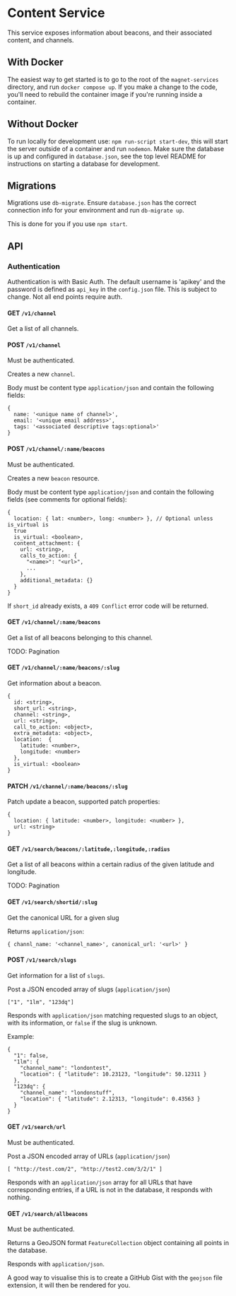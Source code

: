 # Content Service

This service exposes information about beacons, and their associated content,
and channels.


## With Docker

The easiest way to get started is to go to the root of the `magnet-services`
directory, and run `docker compose up`.  If you make a change to the code,
you'll need to rebuild the container image if you're running inside a
container.

## Without Docker

To run locally for development use: `npm run-script start-dev`, this will start
the server outside of a container and run `nodemon`. Make sure the database is
up and configured in `database.json`, see the top level README for instructions
on starting a database for development.

## Migrations

Migrations use `db-migrate`. Ensure `database.json`
has the correct connection info for your environment and run `db-migrate up`.

This is done for you if you use `npm start`.

## API

### Authentication

Authentication is with Basic Auth.  The default username is 'apikey' and the
password is defined as `api_key` in the `config.json` file. This is subject to
change. Not all end points require auth.

#### GET `/v1/channel`

Get a list of all channels.

#### POST `/v1/channel`

Must be authenticated.

Creates a new `channel`.

Body must be content type `application/json` and contain the following fields:

```JS
{
  name: '<unique name of channel>',
  email: '<unique email address>',
  tags: '<associated descriptive tags:optional>'
}
```

#### POST `/v1/channel/:name/beacons`

Must be authenticated.

Creates a new `beacon` resource.

Body must be content type `application/json` and contain the following fields
(see comments for optional fields):

```JS
{
  location: { lat: <number>, long: <number> }, // Optional unless is_virtual is
  true
  is_virtual: <boolean>,
  content_attachment: {
    url: <string>,
    calls_to_action: {
      "<name>": "<url>",
      ...
    },
    additional_metadata: {}
  }
}
```

If `short_id` already exists, a `409 Conflict` error code will be returned.

#### GET `/v1/channel/:name/beacons`

Get a list of all beacons belonging to this channel.

TODO: Pagination

#### GET `/v1/channel/:name/beacons/:slug`

Get information about a beacon.

```JS
{
  id: <string>,
  short_url: <string>,
  channel: <string>,
  url: <string>,
  call_to_action: <object>,
  extra_metadata: <object>,
  location:  {
    latitude: <number>,
    longitude: <number>
  },
  is_virtual: <boolean>
}
```

#### PATCH `/v1/channel/:name/beacons/:slug`

Patch update a beacon, supported patch properties:

```JS
{
  location: { latitude: <number>, longitude: <number> },
  url: <string>
}
```

#### GET `/v1/search/beacons/:latitude,:longitude,:radius`

Get a list of all beacons within a certain radius of the given latitude and
longitude.

TODO: Pagination

#### GET `/v1/search/shortid/:slug`

Get the canonical URL for a given slug

Returns `application/json`:

```JS
{ channl_name: '<channel_name>', canonical_url: '<url>' }
```

#### POST `/v1/search/slugs`

Get information for a list of `slugs`.

Post a JSON encoded array of slugs (`application/json`)

```JS
["1", "1lm", "123dq"]
```

Responds with `application/json` matching requested slugs to an object, with
its information, or `false` if the slug is unknown.

Example:

```JS
{
  "1": false,
  "1lm": {
    "channel_name": "londontest",
    "location": { "latitude": 10.23123, "longitude": 50.12311 }
  },
  "123dq": {
    "channel_name": "londonstuff",
    "location": { "latitude": 2.12313, "longitude": 0.43563 }
  }
}
```

#### GET `/v1/search/url`

Must be authenticated.

Post a JSON encoded array of URLs (`application/json`)

```JS
[ "http://test.com/2", "http://test2.com/3/2/1" ]
```

Responds with an `application/json` array for all URLs that have corresponding
entries, if a URL is not in the database, it responds with nothing.

#### GET `/v1/search/allbeacons`

Must be authenticated.

Returns a GeoJSON format `FeatureCollection` object containing all points in
the database.

Responds with `application/json`.

A good way to visualise this is to create a GitHub Gist with the `geojson` file
extension, it will then be rendered for you.

